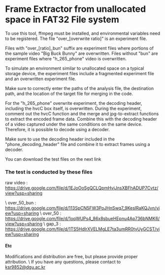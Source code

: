# Frame Extractor from unallocated space in FAT32 File system

To use this tool, ffmpeg must be installed, and environmental variables need to be registered.
The file "over_[overwrite ratio]" is an experiment file.

Files with "over_[ratio]_bun" suffix are experiment files where portions of the sample video "Big Buck Bunny" are overwritten.
Files without "bun" are experiment files where "h_265_phone" video is overwritten.

To simulate an environment similar to unallocated space on a typical storage device, the experiment files include a fragmented experiment file and an overwritten experiment file.

Make sure to correctly enter the paths of the analysis file, the destination path, and the location of the target file for merging in the code.

For the "h_265_phone" overwrite experiment, the decoding header, including the hvcC box itself, is overwritten.
During the experiment, comment out the hvcC function and the merge and jpg-to-extract functions to extract the encoded frame data.
Combine this with the decoding header of a video captured under the same conditions on the same device.
Therefore, it is possible to decode using a decoder.

Make sure to use the decoding header included in the "phone_decoding_header" file and combine it to extract frames using a decoder.

You can download the test files on the next link

### The test is conducted by these files
raw video : https://drive.google.com/file/d/1EJoOoSgQCLQpmHvjJnsXBFhADUP7Cvtz/view?usp=sharing

\\ over_50_bun : https://drive.google.com/file/d/113SpCN5FW3PoJHnSwq7_9KesIRaKQJvn/view?usp=sharing
\\ over_50 : https://drive.google.com/file/d/1oqWUPs4_86x8sbueHEpnu4Ap736bNMK6/view?usp=sharing
\\ gap_3 : https://drive.google.com/file/d/1TS5HdIrXVELMgLE7ta3umRR0tyUyGCST/view?usp=sharing


#### Etc

Modifications and distribution are free, but please provide proper attribution.
\\ If you have any questions, please contact to ksr9852@dgu.ac.kr
